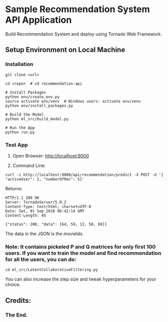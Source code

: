 # Sample Recommendation System API Application

Build Recommendation System and deploy using Tornado Web Framework.

## Setup Environment on Local Machine

### Installation

```
git clone <url>

cd <repo>  # cd recommendation-api

# Install Packages
python env/create_env.py
source activate env/venv  # Windows users: activate env/venv
python env/install_packages.py

# Build the Model
python ml_src/build_model.py

# Run the App
python run.py
````

### Test App


1. Open Browser:  [http://localhost:9000](http://localhost:9000)

2. Command Line:

```
curl -i http://localhost:9000/api/recommendation/predict -X POST -d '{ "activeUser": 2, "numberOfRec": 5}'
```

Returns:

```
HTTP/1.1 200 OK
Server: TornadoServer/5.0.2
Content-Type: text/html; charset=UTF-8
Date: Sat, 01 Sep 2018 08:42:14 GMT
Content-Length: 45

{"status": 200, "data": [64, 59, 12, 50, 89]}
```

The data in the JSON is the movieIds.

### Note: It contains pickeled P and Q matrices for only first 100 users. If you want to train the model and find recommendation for all the users, you can do:

```
cd ml_src/LatentCollaborativeFiltering.py
```

You can also increase the step size and tweak hyperparameters for your choice.

## Credits:



### The End.